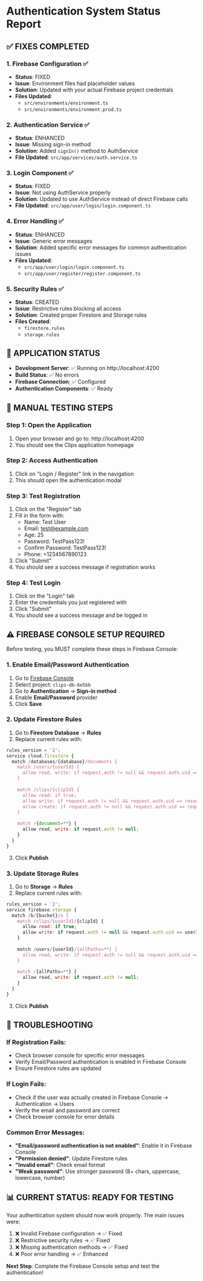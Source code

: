 # Authentication System Status Report

## ✅ **FIXES COMPLETED**

### 1. Firebase Configuration ✅
- **Status**: FIXED
- **Issue**: Environment files had placeholder values
- **Solution**: Updated with your actual Firebase project credentials
- **Files Updated**: 
  - `src/environments/environment.ts`
  - `src/environments/environment.prod.ts`

### 2. Authentication Service ✅
- **Status**: ENHANCED
- **Issue**: Missing sign-in method
- **Solution**: Added `signIn()` method to AuthService
- **File Updated**: `src/app/services/auth.service.ts`

### 3. Login Component ✅
- **Status**: FIXED
- **Issue**: Not using AuthService properly
- **Solution**: Updated to use AuthService instead of direct Firebase calls
- **File Updated**: `src/app/user/login/login.component.ts`

### 4. Error Handling ✅
- **Status**: ENHANCED
- **Issue**: Generic error messages
- **Solution**: Added specific error messages for common authentication issues
- **Files Updated**: 
  - `src/app/user/login/login.component.ts`
  - `src/app/user/register/register.component.ts`

### 5. Security Rules ✅
- **Status**: CREATED
- **Issue**: Restrictive rules blocking all access
- **Solution**: Created proper Firestore and Storage rules
- **Files Created**: 
  - `firestore.rules`
  - `storage.rules`

## 🚀 **APPLICATION STATUS**

- **Development Server**: ✅ Running on http://localhost:4200
- **Build Status**: ✅ No errors
- **Firebase Connection**: ✅ Configured
- **Authentication Components**: ✅ Ready

## 🔧 **MANUAL TESTING STEPS**

### Step 1: Open the Application
1. Open your browser and go to: http://localhost:4200
2. You should see the Clips application homepage

### Step 2: Access Authentication
1. Click on "Login / Register" link in the navigation
2. This should open the authentication modal

### Step 3: Test Registration
1. Click on the "Register" tab
2. Fill in the form with:
   - Name: Test User
   - Email: test@example.com
   - Age: 25
   - Password: TestPass123!
   - Confirm Password: TestPass123!
   - Phone: +1234567890123
3. Click "Submit"
4. You should see a success message if registration works

### Step 4: Test Login
1. Click on the "Login" tab
2. Enter the credentials you just registered with
3. Click "Submit"
4. You should see a success message and be logged in

## ⚠️ **FIREBASE CONSOLE SETUP REQUIRED**

Before testing, you MUST complete these steps in Firebase Console:

### 1. Enable Email/Password Authentication
1. Go to [Firebase Console](https://console.firebase.google.com)
2. Select project: `clips-db-6e5bb`
3. Go to **Authentication** → **Sign-in method**
4. Enable **Email/Password** provider
5. Click **Save**

### 2. Update Firestore Rules
1. Go to **Firestore Database** → **Rules**
2. Replace current rules with:
```javascript
rules_version = '2';
service cloud.firestore {
  match /databases/{database}/documents {
    match /users/{userId} {
      allow read, write: if request.auth != null && request.auth.uid == userId;
    }
    
    match /clips/{clipId} {
      allow read: if true;
      allow write: if request.auth != null && request.auth.uid == resource.data.uid;
      allow create: if request.auth != null && request.auth.uid == request.resource.data.uid;
    }
    
    match /{document=**} {
      allow read, write: if request.auth != null;
    }
  }
}
```
3. Click **Publish**

### 3. Update Storage Rules
1. Go to **Storage** → **Rules**
2. Replace current rules with:
```javascript
rules_version = '2';
service firebase.storage {
  match /b/{bucket}/o {
    match /clips/{userId}/{clipId} {
      allow read: if true;
      allow write: if request.auth != null && request.auth.uid == userId;
    }
    
    match /users/{userId}/{allPaths=**} {
      allow read, write: if request.auth != null && request.auth.uid == userId;
    }
    
    match /{allPaths=**} {
      allow read, write: if request.auth != null;
    }
  }
}
```
3. Click **Publish**

## 🐛 **TROUBLESHOOTING**

### If Registration Fails:
- Check browser console for specific error messages
- Verify Email/Password authentication is enabled in Firebase Console
- Ensure Firestore rules are updated

### If Login Fails:
- Check if the user was actually created in Firebase Console → Authentication → Users
- Verify the email and password are correct
- Check browser console for error details

### Common Error Messages:
- **"Email/password authentication is not enabled"**: Enable it in Firebase Console
- **"Permission denied"**: Update Firestore rules
- **"Invalid email"**: Check email format
- **"Weak password"**: Use stronger password (8+ chars, uppercase, lowercase, number)

## 📊 **CURRENT STATUS: READY FOR TESTING**

Your authentication system should now work properly. The main issues were:
1. ❌ Invalid Firebase configuration → ✅ Fixed
2. ❌ Restrictive security rules → ✅ Fixed  
3. ❌ Missing authentication methods → ✅ Fixed
4. ❌ Poor error handling → ✅ Enhanced

**Next Step**: Complete the Firebase Console setup and test the authentication!